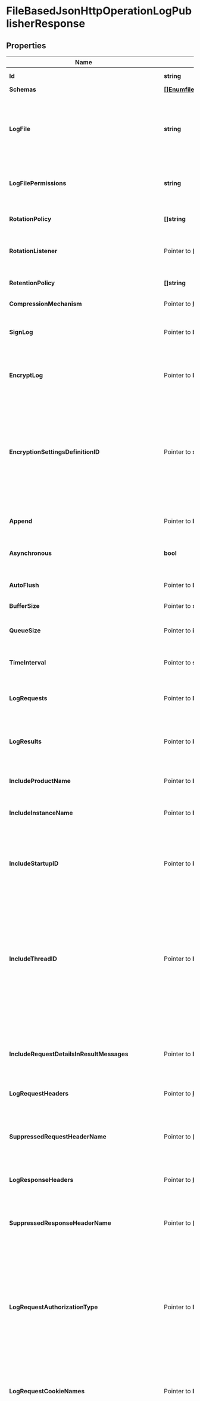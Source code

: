# FileBasedJsonHttpOperationLogPublisherResponse

## Properties

Name | Type | Description | Notes
------------ | ------------- | ------------- | -------------
**Id** | **string** | Name of the Log Publisher | 
**Schemas** | [**[]EnumfileBasedJsonHttpOperationLogPublisherSchemaUrn**](EnumfileBasedJsonHttpOperationLogPublisherSchemaUrn.md) |  | 
**LogFile** | **string** | The file name to use for the log files generated by the File Based JSON HTTP Operation Log Publisher. The path to the file can be specified either as relative to the server root or as an absolute path. | 
**LogFilePermissions** | **string** | The UNIX permissions of the log files created by this File Based JSON HTTP Operation Log Publisher. | 
**RotationPolicy** | **[]string** | The rotation policy to use for the File Based JSON HTTP Operation Log Publisher . | 
**RotationListener** | Pointer to **[]string** | A listener that should be notified whenever a log file is rotated out of service. | [optional] 
**RetentionPolicy** | **[]string** | The retention policy to use for the File Based JSON HTTP Operation Log Publisher . | 
**CompressionMechanism** | Pointer to [**EnumlogPublisherCompressionMechanismProp**](EnumlogPublisherCompressionMechanismProp.md) |  | [optional] 
**SignLog** | Pointer to **bool** | Indicates whether the log should be cryptographically signed so that the log content cannot be altered in an undetectable manner. | [optional] 
**EncryptLog** | Pointer to **bool** | Indicates whether log files should be encrypted so that their content is not available to unauthorized users. | [optional] 
**EncryptionSettingsDefinitionID** | Pointer to **string** | Specifies the ID of the encryption settings definition that should be used to encrypt the data. If this is not provided, the server&#39;s preferred encryption settings definition will be used. The \&quot;encryption-settings list\&quot; command can be used to obtain a list of the encryption settings definitions available in the server. | [optional] 
**Append** | Pointer to **bool** | Specifies whether to append to existing log files. | [optional] 
**Asynchronous** | **bool** | Indicates whether the File Based JSON HTTP Operation Log Publisher will publish records asynchronously. | 
**AutoFlush** | Pointer to **bool** | Specifies whether to flush the writer after every log record. | [optional] 
**BufferSize** | Pointer to **string** | Specifies the log file buffer size. | [optional] 
**QueueSize** | Pointer to **int32** | The maximum number of log records that can be stored in the asynchronous queue. | [optional] 
**TimeInterval** | Pointer to **string** | Specifies the interval at which to check whether the log files need to be rotated. | [optional] 
**LogRequests** | Pointer to **bool** | Indicates whether to record a log message with information about requests received from the client. | [optional] 
**LogResults** | Pointer to **bool** | Indicates whether to record a log message with information about the result of processing a requested HTTP operation. | [optional] 
**IncludeProductName** | Pointer to **bool** | Indicates whether log messages should include the product name for the Directory Server. | [optional] 
**IncludeInstanceName** | Pointer to **bool** | Indicates whether log messages should include the instance name for the Directory Server. | [optional] 
**IncludeStartupID** | Pointer to **bool** | Indicates whether log messages should include the startup ID for the Directory Server, which is a value assigned to the server instance at startup and may be used to identify when the server has been restarted. | [optional] 
**IncludeThreadID** | Pointer to **bool** | Indicates whether log messages should include the thread ID for the Directory Server in each log message. This ID can be used to correlate log messages from the same thread within a single log as well as generated by the same thread across different types of log files. More information about the thread with a specific ID can be obtained using the cn&#x3D;JVM Stack Trace,cn&#x3D;monitor entry. | [optional] 
**IncludeRequestDetailsInResultMessages** | Pointer to **bool** | Indicates whether result log messages should include all of the elements of request log messages. This may be used to record a single message per operation with details about both the request and response. | [optional] 
**LogRequestHeaders** | Pointer to [**EnumlogPublisherLogRequestHeadersProp**](EnumlogPublisherLogRequestHeadersProp.md) |  | [optional] 
**SuppressedRequestHeaderName** | Pointer to **[]string** | Specifies the case-insensitive names of request headers that should be omitted from log messages (e.g., for the purpose of brevity or security). This will only be used if the log-request-headers property has a value of true. | [optional] 
**LogResponseHeaders** | Pointer to [**EnumlogPublisherLogResponseHeadersProp**](EnumlogPublisherLogResponseHeadersProp.md) |  | [optional] 
**SuppressedResponseHeaderName** | Pointer to **[]string** | Specifies the case-insensitive names of response headers that should be omitted from log messages (e.g., for the purpose of brevity or security). This will only be used if the log-response-headers property has a value of true. | [optional] 
**LogRequestAuthorizationType** | Pointer to **bool** | Indicates whether to log the type of credentials given if an \&quot;Authorization\&quot; header was included in the request. Logging the authorization type may be useful, and is much more secure than logging the entire value of the \&quot;Authorization\&quot; header. | [optional] 
**LogRequestCookieNames** | Pointer to **bool** | Indicates whether to log the names of any cookies included in an HTTP request. Logging cookie names may be useful and is much more secure than logging the entire content of the cookies (which may include sensitive information). | [optional] 
**LogResponseCookieNames** | Pointer to **bool** | Indicates whether to log the names of any cookies set in an HTTP response. Logging cookie names may be useful and is much more secure than logging the entire content of the cookies (which may include sensitive information). | [optional] 
**LogRequestParameters** | Pointer to [**EnumlogPublisherLogRequestParametersProp**](EnumlogPublisherLogRequestParametersProp.md) |  | [optional] 
**SuppressedRequestParameterName** | Pointer to **[]string** | Specifies the case-insensitive names of request parameters that should be omitted from log messages (e.g., for the purpose of brevity or security). This will only be used if the log-request-parameters property has a value of parameter-names or parameter-names-and-values. | [optional] 
**LogRequestProtocol** | Pointer to **bool** | Indicates whether request log messages should include information about the HTTP version specified in the request. | [optional] 
**LogRedirectURI** | Pointer to **bool** | Indicates whether the redirect URI (i.e., the value of the \&quot;Location\&quot; header from responses) should be included in response log messages. | [optional] 
**WriteMultiLineMessages** | Pointer to **bool** | Indicates whether the JSON objects should use a multi-line representation (with each object field and array value on its own line) that may be easier for administrators to read, but each message will be larger (because of additional spaces and end-of-line markers), and it may be more difficult to consume and parse through some text-oriented tools. | [optional] 
**Description** | Pointer to **string** | A description for this Log Publisher | [optional] 
**Enabled** | **bool** | Indicates whether the Log Publisher is enabled for use. | 
**LoggingErrorBehavior** | Pointer to [**EnumlogPublisherLoggingErrorBehaviorProp**](EnumlogPublisherLoggingErrorBehaviorProp.md) |  | [optional] 
**Meta** | Pointer to [**MetaMeta**](MetaMeta.md) |  | [optional] 
**Urnpingidentityschemasconfigurationmessages20** | Pointer to [**MetaUrnPingidentitySchemasConfigurationMessages20**](MetaUrnPingidentitySchemasConfigurationMessages20.md) |  | [optional] 

## Methods

### NewFileBasedJsonHttpOperationLogPublisherResponse

`func NewFileBasedJsonHttpOperationLogPublisherResponse(id string, schemas []EnumfileBasedJsonHttpOperationLogPublisherSchemaUrn, logFile string, logFilePermissions string, rotationPolicy []string, retentionPolicy []string, asynchronous bool, enabled bool, ) *FileBasedJsonHttpOperationLogPublisherResponse`

NewFileBasedJsonHttpOperationLogPublisherResponse instantiates a new FileBasedJsonHttpOperationLogPublisherResponse object
This constructor will assign default values to properties that have it defined,
and makes sure properties required by API are set, but the set of arguments
will change when the set of required properties is changed

### NewFileBasedJsonHttpOperationLogPublisherResponseWithDefaults

`func NewFileBasedJsonHttpOperationLogPublisherResponseWithDefaults() *FileBasedJsonHttpOperationLogPublisherResponse`

NewFileBasedJsonHttpOperationLogPublisherResponseWithDefaults instantiates a new FileBasedJsonHttpOperationLogPublisherResponse object
This constructor will only assign default values to properties that have it defined,
but it doesn't guarantee that properties required by API are set

### GetId

`func (o *FileBasedJsonHttpOperationLogPublisherResponse) GetId() string`

GetId returns the Id field if non-nil, zero value otherwise.

### GetIdOk

`func (o *FileBasedJsonHttpOperationLogPublisherResponse) GetIdOk() (*string, bool)`

GetIdOk returns a tuple with the Id field if it's non-nil, zero value otherwise
and a boolean to check if the value has been set.

### SetId

`func (o *FileBasedJsonHttpOperationLogPublisherResponse) SetId(v string)`

SetId sets Id field to given value.


### GetSchemas

`func (o *FileBasedJsonHttpOperationLogPublisherResponse) GetSchemas() []EnumfileBasedJsonHttpOperationLogPublisherSchemaUrn`

GetSchemas returns the Schemas field if non-nil, zero value otherwise.

### GetSchemasOk

`func (o *FileBasedJsonHttpOperationLogPublisherResponse) GetSchemasOk() (*[]EnumfileBasedJsonHttpOperationLogPublisherSchemaUrn, bool)`

GetSchemasOk returns a tuple with the Schemas field if it's non-nil, zero value otherwise
and a boolean to check if the value has been set.

### SetSchemas

`func (o *FileBasedJsonHttpOperationLogPublisherResponse) SetSchemas(v []EnumfileBasedJsonHttpOperationLogPublisherSchemaUrn)`

SetSchemas sets Schemas field to given value.


### GetLogFile

`func (o *FileBasedJsonHttpOperationLogPublisherResponse) GetLogFile() string`

GetLogFile returns the LogFile field if non-nil, zero value otherwise.

### GetLogFileOk

`func (o *FileBasedJsonHttpOperationLogPublisherResponse) GetLogFileOk() (*string, bool)`

GetLogFileOk returns a tuple with the LogFile field if it's non-nil, zero value otherwise
and a boolean to check if the value has been set.

### SetLogFile

`func (o *FileBasedJsonHttpOperationLogPublisherResponse) SetLogFile(v string)`

SetLogFile sets LogFile field to given value.


### GetLogFilePermissions

`func (o *FileBasedJsonHttpOperationLogPublisherResponse) GetLogFilePermissions() string`

GetLogFilePermissions returns the LogFilePermissions field if non-nil, zero value otherwise.

### GetLogFilePermissionsOk

`func (o *FileBasedJsonHttpOperationLogPublisherResponse) GetLogFilePermissionsOk() (*string, bool)`

GetLogFilePermissionsOk returns a tuple with the LogFilePermissions field if it's non-nil, zero value otherwise
and a boolean to check if the value has been set.

### SetLogFilePermissions

`func (o *FileBasedJsonHttpOperationLogPublisherResponse) SetLogFilePermissions(v string)`

SetLogFilePermissions sets LogFilePermissions field to given value.


### GetRotationPolicy

`func (o *FileBasedJsonHttpOperationLogPublisherResponse) GetRotationPolicy() []string`

GetRotationPolicy returns the RotationPolicy field if non-nil, zero value otherwise.

### GetRotationPolicyOk

`func (o *FileBasedJsonHttpOperationLogPublisherResponse) GetRotationPolicyOk() (*[]string, bool)`

GetRotationPolicyOk returns a tuple with the RotationPolicy field if it's non-nil, zero value otherwise
and a boolean to check if the value has been set.

### SetRotationPolicy

`func (o *FileBasedJsonHttpOperationLogPublisherResponse) SetRotationPolicy(v []string)`

SetRotationPolicy sets RotationPolicy field to given value.


### GetRotationListener

`func (o *FileBasedJsonHttpOperationLogPublisherResponse) GetRotationListener() []string`

GetRotationListener returns the RotationListener field if non-nil, zero value otherwise.

### GetRotationListenerOk

`func (o *FileBasedJsonHttpOperationLogPublisherResponse) GetRotationListenerOk() (*[]string, bool)`

GetRotationListenerOk returns a tuple with the RotationListener field if it's non-nil, zero value otherwise
and a boolean to check if the value has been set.

### SetRotationListener

`func (o *FileBasedJsonHttpOperationLogPublisherResponse) SetRotationListener(v []string)`

SetRotationListener sets RotationListener field to given value.

### HasRotationListener

`func (o *FileBasedJsonHttpOperationLogPublisherResponse) HasRotationListener() bool`

HasRotationListener returns a boolean if a field has been set.

### GetRetentionPolicy

`func (o *FileBasedJsonHttpOperationLogPublisherResponse) GetRetentionPolicy() []string`

GetRetentionPolicy returns the RetentionPolicy field if non-nil, zero value otherwise.

### GetRetentionPolicyOk

`func (o *FileBasedJsonHttpOperationLogPublisherResponse) GetRetentionPolicyOk() (*[]string, bool)`

GetRetentionPolicyOk returns a tuple with the RetentionPolicy field if it's non-nil, zero value otherwise
and a boolean to check if the value has been set.

### SetRetentionPolicy

`func (o *FileBasedJsonHttpOperationLogPublisherResponse) SetRetentionPolicy(v []string)`

SetRetentionPolicy sets RetentionPolicy field to given value.


### GetCompressionMechanism

`func (o *FileBasedJsonHttpOperationLogPublisherResponse) GetCompressionMechanism() EnumlogPublisherCompressionMechanismProp`

GetCompressionMechanism returns the CompressionMechanism field if non-nil, zero value otherwise.

### GetCompressionMechanismOk

`func (o *FileBasedJsonHttpOperationLogPublisherResponse) GetCompressionMechanismOk() (*EnumlogPublisherCompressionMechanismProp, bool)`

GetCompressionMechanismOk returns a tuple with the CompressionMechanism field if it's non-nil, zero value otherwise
and a boolean to check if the value has been set.

### SetCompressionMechanism

`func (o *FileBasedJsonHttpOperationLogPublisherResponse) SetCompressionMechanism(v EnumlogPublisherCompressionMechanismProp)`

SetCompressionMechanism sets CompressionMechanism field to given value.

### HasCompressionMechanism

`func (o *FileBasedJsonHttpOperationLogPublisherResponse) HasCompressionMechanism() bool`

HasCompressionMechanism returns a boolean if a field has been set.

### GetSignLog

`func (o *FileBasedJsonHttpOperationLogPublisherResponse) GetSignLog() bool`

GetSignLog returns the SignLog field if non-nil, zero value otherwise.

### GetSignLogOk

`func (o *FileBasedJsonHttpOperationLogPublisherResponse) GetSignLogOk() (*bool, bool)`

GetSignLogOk returns a tuple with the SignLog field if it's non-nil, zero value otherwise
and a boolean to check if the value has been set.

### SetSignLog

`func (o *FileBasedJsonHttpOperationLogPublisherResponse) SetSignLog(v bool)`

SetSignLog sets SignLog field to given value.

### HasSignLog

`func (o *FileBasedJsonHttpOperationLogPublisherResponse) HasSignLog() bool`

HasSignLog returns a boolean if a field has been set.

### GetEncryptLog

`func (o *FileBasedJsonHttpOperationLogPublisherResponse) GetEncryptLog() bool`

GetEncryptLog returns the EncryptLog field if non-nil, zero value otherwise.

### GetEncryptLogOk

`func (o *FileBasedJsonHttpOperationLogPublisherResponse) GetEncryptLogOk() (*bool, bool)`

GetEncryptLogOk returns a tuple with the EncryptLog field if it's non-nil, zero value otherwise
and a boolean to check if the value has been set.

### SetEncryptLog

`func (o *FileBasedJsonHttpOperationLogPublisherResponse) SetEncryptLog(v bool)`

SetEncryptLog sets EncryptLog field to given value.

### HasEncryptLog

`func (o *FileBasedJsonHttpOperationLogPublisherResponse) HasEncryptLog() bool`

HasEncryptLog returns a boolean if a field has been set.

### GetEncryptionSettingsDefinitionID

`func (o *FileBasedJsonHttpOperationLogPublisherResponse) GetEncryptionSettingsDefinitionID() string`

GetEncryptionSettingsDefinitionID returns the EncryptionSettingsDefinitionID field if non-nil, zero value otherwise.

### GetEncryptionSettingsDefinitionIDOk

`func (o *FileBasedJsonHttpOperationLogPublisherResponse) GetEncryptionSettingsDefinitionIDOk() (*string, bool)`

GetEncryptionSettingsDefinitionIDOk returns a tuple with the EncryptionSettingsDefinitionID field if it's non-nil, zero value otherwise
and a boolean to check if the value has been set.

### SetEncryptionSettingsDefinitionID

`func (o *FileBasedJsonHttpOperationLogPublisherResponse) SetEncryptionSettingsDefinitionID(v string)`

SetEncryptionSettingsDefinitionID sets EncryptionSettingsDefinitionID field to given value.

### HasEncryptionSettingsDefinitionID

`func (o *FileBasedJsonHttpOperationLogPublisherResponse) HasEncryptionSettingsDefinitionID() bool`

HasEncryptionSettingsDefinitionID returns a boolean if a field has been set.

### GetAppend

`func (o *FileBasedJsonHttpOperationLogPublisherResponse) GetAppend() bool`

GetAppend returns the Append field if non-nil, zero value otherwise.

### GetAppendOk

`func (o *FileBasedJsonHttpOperationLogPublisherResponse) GetAppendOk() (*bool, bool)`

GetAppendOk returns a tuple with the Append field if it's non-nil, zero value otherwise
and a boolean to check if the value has been set.

### SetAppend

`func (o *FileBasedJsonHttpOperationLogPublisherResponse) SetAppend(v bool)`

SetAppend sets Append field to given value.

### HasAppend

`func (o *FileBasedJsonHttpOperationLogPublisherResponse) HasAppend() bool`

HasAppend returns a boolean if a field has been set.

### GetAsynchronous

`func (o *FileBasedJsonHttpOperationLogPublisherResponse) GetAsynchronous() bool`

GetAsynchronous returns the Asynchronous field if non-nil, zero value otherwise.

### GetAsynchronousOk

`func (o *FileBasedJsonHttpOperationLogPublisherResponse) GetAsynchronousOk() (*bool, bool)`

GetAsynchronousOk returns a tuple with the Asynchronous field if it's non-nil, zero value otherwise
and a boolean to check if the value has been set.

### SetAsynchronous

`func (o *FileBasedJsonHttpOperationLogPublisherResponse) SetAsynchronous(v bool)`

SetAsynchronous sets Asynchronous field to given value.


### GetAutoFlush

`func (o *FileBasedJsonHttpOperationLogPublisherResponse) GetAutoFlush() bool`

GetAutoFlush returns the AutoFlush field if non-nil, zero value otherwise.

### GetAutoFlushOk

`func (o *FileBasedJsonHttpOperationLogPublisherResponse) GetAutoFlushOk() (*bool, bool)`

GetAutoFlushOk returns a tuple with the AutoFlush field if it's non-nil, zero value otherwise
and a boolean to check if the value has been set.

### SetAutoFlush

`func (o *FileBasedJsonHttpOperationLogPublisherResponse) SetAutoFlush(v bool)`

SetAutoFlush sets AutoFlush field to given value.

### HasAutoFlush

`func (o *FileBasedJsonHttpOperationLogPublisherResponse) HasAutoFlush() bool`

HasAutoFlush returns a boolean if a field has been set.

### GetBufferSize

`func (o *FileBasedJsonHttpOperationLogPublisherResponse) GetBufferSize() string`

GetBufferSize returns the BufferSize field if non-nil, zero value otherwise.

### GetBufferSizeOk

`func (o *FileBasedJsonHttpOperationLogPublisherResponse) GetBufferSizeOk() (*string, bool)`

GetBufferSizeOk returns a tuple with the BufferSize field if it's non-nil, zero value otherwise
and a boolean to check if the value has been set.

### SetBufferSize

`func (o *FileBasedJsonHttpOperationLogPublisherResponse) SetBufferSize(v string)`

SetBufferSize sets BufferSize field to given value.

### HasBufferSize

`func (o *FileBasedJsonHttpOperationLogPublisherResponse) HasBufferSize() bool`

HasBufferSize returns a boolean if a field has been set.

### GetQueueSize

`func (o *FileBasedJsonHttpOperationLogPublisherResponse) GetQueueSize() int32`

GetQueueSize returns the QueueSize field if non-nil, zero value otherwise.

### GetQueueSizeOk

`func (o *FileBasedJsonHttpOperationLogPublisherResponse) GetQueueSizeOk() (*int32, bool)`

GetQueueSizeOk returns a tuple with the QueueSize field if it's non-nil, zero value otherwise
and a boolean to check if the value has been set.

### SetQueueSize

`func (o *FileBasedJsonHttpOperationLogPublisherResponse) SetQueueSize(v int32)`

SetQueueSize sets QueueSize field to given value.

### HasQueueSize

`func (o *FileBasedJsonHttpOperationLogPublisherResponse) HasQueueSize() bool`

HasQueueSize returns a boolean if a field has been set.

### GetTimeInterval

`func (o *FileBasedJsonHttpOperationLogPublisherResponse) GetTimeInterval() string`

GetTimeInterval returns the TimeInterval field if non-nil, zero value otherwise.

### GetTimeIntervalOk

`func (o *FileBasedJsonHttpOperationLogPublisherResponse) GetTimeIntervalOk() (*string, bool)`

GetTimeIntervalOk returns a tuple with the TimeInterval field if it's non-nil, zero value otherwise
and a boolean to check if the value has been set.

### SetTimeInterval

`func (o *FileBasedJsonHttpOperationLogPublisherResponse) SetTimeInterval(v string)`

SetTimeInterval sets TimeInterval field to given value.

### HasTimeInterval

`func (o *FileBasedJsonHttpOperationLogPublisherResponse) HasTimeInterval() bool`

HasTimeInterval returns a boolean if a field has been set.

### GetLogRequests

`func (o *FileBasedJsonHttpOperationLogPublisherResponse) GetLogRequests() bool`

GetLogRequests returns the LogRequests field if non-nil, zero value otherwise.

### GetLogRequestsOk

`func (o *FileBasedJsonHttpOperationLogPublisherResponse) GetLogRequestsOk() (*bool, bool)`

GetLogRequestsOk returns a tuple with the LogRequests field if it's non-nil, zero value otherwise
and a boolean to check if the value has been set.

### SetLogRequests

`func (o *FileBasedJsonHttpOperationLogPublisherResponse) SetLogRequests(v bool)`

SetLogRequests sets LogRequests field to given value.

### HasLogRequests

`func (o *FileBasedJsonHttpOperationLogPublisherResponse) HasLogRequests() bool`

HasLogRequests returns a boolean if a field has been set.

### GetLogResults

`func (o *FileBasedJsonHttpOperationLogPublisherResponse) GetLogResults() bool`

GetLogResults returns the LogResults field if non-nil, zero value otherwise.

### GetLogResultsOk

`func (o *FileBasedJsonHttpOperationLogPublisherResponse) GetLogResultsOk() (*bool, bool)`

GetLogResultsOk returns a tuple with the LogResults field if it's non-nil, zero value otherwise
and a boolean to check if the value has been set.

### SetLogResults

`func (o *FileBasedJsonHttpOperationLogPublisherResponse) SetLogResults(v bool)`

SetLogResults sets LogResults field to given value.

### HasLogResults

`func (o *FileBasedJsonHttpOperationLogPublisherResponse) HasLogResults() bool`

HasLogResults returns a boolean if a field has been set.

### GetIncludeProductName

`func (o *FileBasedJsonHttpOperationLogPublisherResponse) GetIncludeProductName() bool`

GetIncludeProductName returns the IncludeProductName field if non-nil, zero value otherwise.

### GetIncludeProductNameOk

`func (o *FileBasedJsonHttpOperationLogPublisherResponse) GetIncludeProductNameOk() (*bool, bool)`

GetIncludeProductNameOk returns a tuple with the IncludeProductName field if it's non-nil, zero value otherwise
and a boolean to check if the value has been set.

### SetIncludeProductName

`func (o *FileBasedJsonHttpOperationLogPublisherResponse) SetIncludeProductName(v bool)`

SetIncludeProductName sets IncludeProductName field to given value.

### HasIncludeProductName

`func (o *FileBasedJsonHttpOperationLogPublisherResponse) HasIncludeProductName() bool`

HasIncludeProductName returns a boolean if a field has been set.

### GetIncludeInstanceName

`func (o *FileBasedJsonHttpOperationLogPublisherResponse) GetIncludeInstanceName() bool`

GetIncludeInstanceName returns the IncludeInstanceName field if non-nil, zero value otherwise.

### GetIncludeInstanceNameOk

`func (o *FileBasedJsonHttpOperationLogPublisherResponse) GetIncludeInstanceNameOk() (*bool, bool)`

GetIncludeInstanceNameOk returns a tuple with the IncludeInstanceName field if it's non-nil, zero value otherwise
and a boolean to check if the value has been set.

### SetIncludeInstanceName

`func (o *FileBasedJsonHttpOperationLogPublisherResponse) SetIncludeInstanceName(v bool)`

SetIncludeInstanceName sets IncludeInstanceName field to given value.

### HasIncludeInstanceName

`func (o *FileBasedJsonHttpOperationLogPublisherResponse) HasIncludeInstanceName() bool`

HasIncludeInstanceName returns a boolean if a field has been set.

### GetIncludeStartupID

`func (o *FileBasedJsonHttpOperationLogPublisherResponse) GetIncludeStartupID() bool`

GetIncludeStartupID returns the IncludeStartupID field if non-nil, zero value otherwise.

### GetIncludeStartupIDOk

`func (o *FileBasedJsonHttpOperationLogPublisherResponse) GetIncludeStartupIDOk() (*bool, bool)`

GetIncludeStartupIDOk returns a tuple with the IncludeStartupID field if it's non-nil, zero value otherwise
and a boolean to check if the value has been set.

### SetIncludeStartupID

`func (o *FileBasedJsonHttpOperationLogPublisherResponse) SetIncludeStartupID(v bool)`

SetIncludeStartupID sets IncludeStartupID field to given value.

### HasIncludeStartupID

`func (o *FileBasedJsonHttpOperationLogPublisherResponse) HasIncludeStartupID() bool`

HasIncludeStartupID returns a boolean if a field has been set.

### GetIncludeThreadID

`func (o *FileBasedJsonHttpOperationLogPublisherResponse) GetIncludeThreadID() bool`

GetIncludeThreadID returns the IncludeThreadID field if non-nil, zero value otherwise.

### GetIncludeThreadIDOk

`func (o *FileBasedJsonHttpOperationLogPublisherResponse) GetIncludeThreadIDOk() (*bool, bool)`

GetIncludeThreadIDOk returns a tuple with the IncludeThreadID field if it's non-nil, zero value otherwise
and a boolean to check if the value has been set.

### SetIncludeThreadID

`func (o *FileBasedJsonHttpOperationLogPublisherResponse) SetIncludeThreadID(v bool)`

SetIncludeThreadID sets IncludeThreadID field to given value.

### HasIncludeThreadID

`func (o *FileBasedJsonHttpOperationLogPublisherResponse) HasIncludeThreadID() bool`

HasIncludeThreadID returns a boolean if a field has been set.

### GetIncludeRequestDetailsInResultMessages

`func (o *FileBasedJsonHttpOperationLogPublisherResponse) GetIncludeRequestDetailsInResultMessages() bool`

GetIncludeRequestDetailsInResultMessages returns the IncludeRequestDetailsInResultMessages field if non-nil, zero value otherwise.

### GetIncludeRequestDetailsInResultMessagesOk

`func (o *FileBasedJsonHttpOperationLogPublisherResponse) GetIncludeRequestDetailsInResultMessagesOk() (*bool, bool)`

GetIncludeRequestDetailsInResultMessagesOk returns a tuple with the IncludeRequestDetailsInResultMessages field if it's non-nil, zero value otherwise
and a boolean to check if the value has been set.

### SetIncludeRequestDetailsInResultMessages

`func (o *FileBasedJsonHttpOperationLogPublisherResponse) SetIncludeRequestDetailsInResultMessages(v bool)`

SetIncludeRequestDetailsInResultMessages sets IncludeRequestDetailsInResultMessages field to given value.

### HasIncludeRequestDetailsInResultMessages

`func (o *FileBasedJsonHttpOperationLogPublisherResponse) HasIncludeRequestDetailsInResultMessages() bool`

HasIncludeRequestDetailsInResultMessages returns a boolean if a field has been set.

### GetLogRequestHeaders

`func (o *FileBasedJsonHttpOperationLogPublisherResponse) GetLogRequestHeaders() EnumlogPublisherLogRequestHeadersProp`

GetLogRequestHeaders returns the LogRequestHeaders field if non-nil, zero value otherwise.

### GetLogRequestHeadersOk

`func (o *FileBasedJsonHttpOperationLogPublisherResponse) GetLogRequestHeadersOk() (*EnumlogPublisherLogRequestHeadersProp, bool)`

GetLogRequestHeadersOk returns a tuple with the LogRequestHeaders field if it's non-nil, zero value otherwise
and a boolean to check if the value has been set.

### SetLogRequestHeaders

`func (o *FileBasedJsonHttpOperationLogPublisherResponse) SetLogRequestHeaders(v EnumlogPublisherLogRequestHeadersProp)`

SetLogRequestHeaders sets LogRequestHeaders field to given value.

### HasLogRequestHeaders

`func (o *FileBasedJsonHttpOperationLogPublisherResponse) HasLogRequestHeaders() bool`

HasLogRequestHeaders returns a boolean if a field has been set.

### GetSuppressedRequestHeaderName

`func (o *FileBasedJsonHttpOperationLogPublisherResponse) GetSuppressedRequestHeaderName() []string`

GetSuppressedRequestHeaderName returns the SuppressedRequestHeaderName field if non-nil, zero value otherwise.

### GetSuppressedRequestHeaderNameOk

`func (o *FileBasedJsonHttpOperationLogPublisherResponse) GetSuppressedRequestHeaderNameOk() (*[]string, bool)`

GetSuppressedRequestHeaderNameOk returns a tuple with the SuppressedRequestHeaderName field if it's non-nil, zero value otherwise
and a boolean to check if the value has been set.

### SetSuppressedRequestHeaderName

`func (o *FileBasedJsonHttpOperationLogPublisherResponse) SetSuppressedRequestHeaderName(v []string)`

SetSuppressedRequestHeaderName sets SuppressedRequestHeaderName field to given value.

### HasSuppressedRequestHeaderName

`func (o *FileBasedJsonHttpOperationLogPublisherResponse) HasSuppressedRequestHeaderName() bool`

HasSuppressedRequestHeaderName returns a boolean if a field has been set.

### GetLogResponseHeaders

`func (o *FileBasedJsonHttpOperationLogPublisherResponse) GetLogResponseHeaders() EnumlogPublisherLogResponseHeadersProp`

GetLogResponseHeaders returns the LogResponseHeaders field if non-nil, zero value otherwise.

### GetLogResponseHeadersOk

`func (o *FileBasedJsonHttpOperationLogPublisherResponse) GetLogResponseHeadersOk() (*EnumlogPublisherLogResponseHeadersProp, bool)`

GetLogResponseHeadersOk returns a tuple with the LogResponseHeaders field if it's non-nil, zero value otherwise
and a boolean to check if the value has been set.

### SetLogResponseHeaders

`func (o *FileBasedJsonHttpOperationLogPublisherResponse) SetLogResponseHeaders(v EnumlogPublisherLogResponseHeadersProp)`

SetLogResponseHeaders sets LogResponseHeaders field to given value.

### HasLogResponseHeaders

`func (o *FileBasedJsonHttpOperationLogPublisherResponse) HasLogResponseHeaders() bool`

HasLogResponseHeaders returns a boolean if a field has been set.

### GetSuppressedResponseHeaderName

`func (o *FileBasedJsonHttpOperationLogPublisherResponse) GetSuppressedResponseHeaderName() []string`

GetSuppressedResponseHeaderName returns the SuppressedResponseHeaderName field if non-nil, zero value otherwise.

### GetSuppressedResponseHeaderNameOk

`func (o *FileBasedJsonHttpOperationLogPublisherResponse) GetSuppressedResponseHeaderNameOk() (*[]string, bool)`

GetSuppressedResponseHeaderNameOk returns a tuple with the SuppressedResponseHeaderName field if it's non-nil, zero value otherwise
and a boolean to check if the value has been set.

### SetSuppressedResponseHeaderName

`func (o *FileBasedJsonHttpOperationLogPublisherResponse) SetSuppressedResponseHeaderName(v []string)`

SetSuppressedResponseHeaderName sets SuppressedResponseHeaderName field to given value.

### HasSuppressedResponseHeaderName

`func (o *FileBasedJsonHttpOperationLogPublisherResponse) HasSuppressedResponseHeaderName() bool`

HasSuppressedResponseHeaderName returns a boolean if a field has been set.

### GetLogRequestAuthorizationType

`func (o *FileBasedJsonHttpOperationLogPublisherResponse) GetLogRequestAuthorizationType() bool`

GetLogRequestAuthorizationType returns the LogRequestAuthorizationType field if non-nil, zero value otherwise.

### GetLogRequestAuthorizationTypeOk

`func (o *FileBasedJsonHttpOperationLogPublisherResponse) GetLogRequestAuthorizationTypeOk() (*bool, bool)`

GetLogRequestAuthorizationTypeOk returns a tuple with the LogRequestAuthorizationType field if it's non-nil, zero value otherwise
and a boolean to check if the value has been set.

### SetLogRequestAuthorizationType

`func (o *FileBasedJsonHttpOperationLogPublisherResponse) SetLogRequestAuthorizationType(v bool)`

SetLogRequestAuthorizationType sets LogRequestAuthorizationType field to given value.

### HasLogRequestAuthorizationType

`func (o *FileBasedJsonHttpOperationLogPublisherResponse) HasLogRequestAuthorizationType() bool`

HasLogRequestAuthorizationType returns a boolean if a field has been set.

### GetLogRequestCookieNames

`func (o *FileBasedJsonHttpOperationLogPublisherResponse) GetLogRequestCookieNames() bool`

GetLogRequestCookieNames returns the LogRequestCookieNames field if non-nil, zero value otherwise.

### GetLogRequestCookieNamesOk

`func (o *FileBasedJsonHttpOperationLogPublisherResponse) GetLogRequestCookieNamesOk() (*bool, bool)`

GetLogRequestCookieNamesOk returns a tuple with the LogRequestCookieNames field if it's non-nil, zero value otherwise
and a boolean to check if the value has been set.

### SetLogRequestCookieNames

`func (o *FileBasedJsonHttpOperationLogPublisherResponse) SetLogRequestCookieNames(v bool)`

SetLogRequestCookieNames sets LogRequestCookieNames field to given value.

### HasLogRequestCookieNames

`func (o *FileBasedJsonHttpOperationLogPublisherResponse) HasLogRequestCookieNames() bool`

HasLogRequestCookieNames returns a boolean if a field has been set.

### GetLogResponseCookieNames

`func (o *FileBasedJsonHttpOperationLogPublisherResponse) GetLogResponseCookieNames() bool`

GetLogResponseCookieNames returns the LogResponseCookieNames field if non-nil, zero value otherwise.

### GetLogResponseCookieNamesOk

`func (o *FileBasedJsonHttpOperationLogPublisherResponse) GetLogResponseCookieNamesOk() (*bool, bool)`

GetLogResponseCookieNamesOk returns a tuple with the LogResponseCookieNames field if it's non-nil, zero value otherwise
and a boolean to check if the value has been set.

### SetLogResponseCookieNames

`func (o *FileBasedJsonHttpOperationLogPublisherResponse) SetLogResponseCookieNames(v bool)`

SetLogResponseCookieNames sets LogResponseCookieNames field to given value.

### HasLogResponseCookieNames

`func (o *FileBasedJsonHttpOperationLogPublisherResponse) HasLogResponseCookieNames() bool`

HasLogResponseCookieNames returns a boolean if a field has been set.

### GetLogRequestParameters

`func (o *FileBasedJsonHttpOperationLogPublisherResponse) GetLogRequestParameters() EnumlogPublisherLogRequestParametersProp`

GetLogRequestParameters returns the LogRequestParameters field if non-nil, zero value otherwise.

### GetLogRequestParametersOk

`func (o *FileBasedJsonHttpOperationLogPublisherResponse) GetLogRequestParametersOk() (*EnumlogPublisherLogRequestParametersProp, bool)`

GetLogRequestParametersOk returns a tuple with the LogRequestParameters field if it's non-nil, zero value otherwise
and a boolean to check if the value has been set.

### SetLogRequestParameters

`func (o *FileBasedJsonHttpOperationLogPublisherResponse) SetLogRequestParameters(v EnumlogPublisherLogRequestParametersProp)`

SetLogRequestParameters sets LogRequestParameters field to given value.

### HasLogRequestParameters

`func (o *FileBasedJsonHttpOperationLogPublisherResponse) HasLogRequestParameters() bool`

HasLogRequestParameters returns a boolean if a field has been set.

### GetSuppressedRequestParameterName

`func (o *FileBasedJsonHttpOperationLogPublisherResponse) GetSuppressedRequestParameterName() []string`

GetSuppressedRequestParameterName returns the SuppressedRequestParameterName field if non-nil, zero value otherwise.

### GetSuppressedRequestParameterNameOk

`func (o *FileBasedJsonHttpOperationLogPublisherResponse) GetSuppressedRequestParameterNameOk() (*[]string, bool)`

GetSuppressedRequestParameterNameOk returns a tuple with the SuppressedRequestParameterName field if it's non-nil, zero value otherwise
and a boolean to check if the value has been set.

### SetSuppressedRequestParameterName

`func (o *FileBasedJsonHttpOperationLogPublisherResponse) SetSuppressedRequestParameterName(v []string)`

SetSuppressedRequestParameterName sets SuppressedRequestParameterName field to given value.

### HasSuppressedRequestParameterName

`func (o *FileBasedJsonHttpOperationLogPublisherResponse) HasSuppressedRequestParameterName() bool`

HasSuppressedRequestParameterName returns a boolean if a field has been set.

### GetLogRequestProtocol

`func (o *FileBasedJsonHttpOperationLogPublisherResponse) GetLogRequestProtocol() bool`

GetLogRequestProtocol returns the LogRequestProtocol field if non-nil, zero value otherwise.

### GetLogRequestProtocolOk

`func (o *FileBasedJsonHttpOperationLogPublisherResponse) GetLogRequestProtocolOk() (*bool, bool)`

GetLogRequestProtocolOk returns a tuple with the LogRequestProtocol field if it's non-nil, zero value otherwise
and a boolean to check if the value has been set.

### SetLogRequestProtocol

`func (o *FileBasedJsonHttpOperationLogPublisherResponse) SetLogRequestProtocol(v bool)`

SetLogRequestProtocol sets LogRequestProtocol field to given value.

### HasLogRequestProtocol

`func (o *FileBasedJsonHttpOperationLogPublisherResponse) HasLogRequestProtocol() bool`

HasLogRequestProtocol returns a boolean if a field has been set.

### GetLogRedirectURI

`func (o *FileBasedJsonHttpOperationLogPublisherResponse) GetLogRedirectURI() bool`

GetLogRedirectURI returns the LogRedirectURI field if non-nil, zero value otherwise.

### GetLogRedirectURIOk

`func (o *FileBasedJsonHttpOperationLogPublisherResponse) GetLogRedirectURIOk() (*bool, bool)`

GetLogRedirectURIOk returns a tuple with the LogRedirectURI field if it's non-nil, zero value otherwise
and a boolean to check if the value has been set.

### SetLogRedirectURI

`func (o *FileBasedJsonHttpOperationLogPublisherResponse) SetLogRedirectURI(v bool)`

SetLogRedirectURI sets LogRedirectURI field to given value.

### HasLogRedirectURI

`func (o *FileBasedJsonHttpOperationLogPublisherResponse) HasLogRedirectURI() bool`

HasLogRedirectURI returns a boolean if a field has been set.

### GetWriteMultiLineMessages

`func (o *FileBasedJsonHttpOperationLogPublisherResponse) GetWriteMultiLineMessages() bool`

GetWriteMultiLineMessages returns the WriteMultiLineMessages field if non-nil, zero value otherwise.

### GetWriteMultiLineMessagesOk

`func (o *FileBasedJsonHttpOperationLogPublisherResponse) GetWriteMultiLineMessagesOk() (*bool, bool)`

GetWriteMultiLineMessagesOk returns a tuple with the WriteMultiLineMessages field if it's non-nil, zero value otherwise
and a boolean to check if the value has been set.

### SetWriteMultiLineMessages

`func (o *FileBasedJsonHttpOperationLogPublisherResponse) SetWriteMultiLineMessages(v bool)`

SetWriteMultiLineMessages sets WriteMultiLineMessages field to given value.

### HasWriteMultiLineMessages

`func (o *FileBasedJsonHttpOperationLogPublisherResponse) HasWriteMultiLineMessages() bool`

HasWriteMultiLineMessages returns a boolean if a field has been set.

### GetDescription

`func (o *FileBasedJsonHttpOperationLogPublisherResponse) GetDescription() string`

GetDescription returns the Description field if non-nil, zero value otherwise.

### GetDescriptionOk

`func (o *FileBasedJsonHttpOperationLogPublisherResponse) GetDescriptionOk() (*string, bool)`

GetDescriptionOk returns a tuple with the Description field if it's non-nil, zero value otherwise
and a boolean to check if the value has been set.

### SetDescription

`func (o *FileBasedJsonHttpOperationLogPublisherResponse) SetDescription(v string)`

SetDescription sets Description field to given value.

### HasDescription

`func (o *FileBasedJsonHttpOperationLogPublisherResponse) HasDescription() bool`

HasDescription returns a boolean if a field has been set.

### GetEnabled

`func (o *FileBasedJsonHttpOperationLogPublisherResponse) GetEnabled() bool`

GetEnabled returns the Enabled field if non-nil, zero value otherwise.

### GetEnabledOk

`func (o *FileBasedJsonHttpOperationLogPublisherResponse) GetEnabledOk() (*bool, bool)`

GetEnabledOk returns a tuple with the Enabled field if it's non-nil, zero value otherwise
and a boolean to check if the value has been set.

### SetEnabled

`func (o *FileBasedJsonHttpOperationLogPublisherResponse) SetEnabled(v bool)`

SetEnabled sets Enabled field to given value.


### GetLoggingErrorBehavior

`func (o *FileBasedJsonHttpOperationLogPublisherResponse) GetLoggingErrorBehavior() EnumlogPublisherLoggingErrorBehaviorProp`

GetLoggingErrorBehavior returns the LoggingErrorBehavior field if non-nil, zero value otherwise.

### GetLoggingErrorBehaviorOk

`func (o *FileBasedJsonHttpOperationLogPublisherResponse) GetLoggingErrorBehaviorOk() (*EnumlogPublisherLoggingErrorBehaviorProp, bool)`

GetLoggingErrorBehaviorOk returns a tuple with the LoggingErrorBehavior field if it's non-nil, zero value otherwise
and a boolean to check if the value has been set.

### SetLoggingErrorBehavior

`func (o *FileBasedJsonHttpOperationLogPublisherResponse) SetLoggingErrorBehavior(v EnumlogPublisherLoggingErrorBehaviorProp)`

SetLoggingErrorBehavior sets LoggingErrorBehavior field to given value.

### HasLoggingErrorBehavior

`func (o *FileBasedJsonHttpOperationLogPublisherResponse) HasLoggingErrorBehavior() bool`

HasLoggingErrorBehavior returns a boolean if a field has been set.

### GetMeta

`func (o *FileBasedJsonHttpOperationLogPublisherResponse) GetMeta() MetaMeta`

GetMeta returns the Meta field if non-nil, zero value otherwise.

### GetMetaOk

`func (o *FileBasedJsonHttpOperationLogPublisherResponse) GetMetaOk() (*MetaMeta, bool)`

GetMetaOk returns a tuple with the Meta field if it's non-nil, zero value otherwise
and a boolean to check if the value has been set.

### SetMeta

`func (o *FileBasedJsonHttpOperationLogPublisherResponse) SetMeta(v MetaMeta)`

SetMeta sets Meta field to given value.

### HasMeta

`func (o *FileBasedJsonHttpOperationLogPublisherResponse) HasMeta() bool`

HasMeta returns a boolean if a field has been set.

### GetUrnpingidentityschemasconfigurationmessages20

`func (o *FileBasedJsonHttpOperationLogPublisherResponse) GetUrnpingidentityschemasconfigurationmessages20() MetaUrnPingidentitySchemasConfigurationMessages20`

GetUrnpingidentityschemasconfigurationmessages20 returns the Urnpingidentityschemasconfigurationmessages20 field if non-nil, zero value otherwise.

### GetUrnpingidentityschemasconfigurationmessages20Ok

`func (o *FileBasedJsonHttpOperationLogPublisherResponse) GetUrnpingidentityschemasconfigurationmessages20Ok() (*MetaUrnPingidentitySchemasConfigurationMessages20, bool)`

GetUrnpingidentityschemasconfigurationmessages20Ok returns a tuple with the Urnpingidentityschemasconfigurationmessages20 field if it's non-nil, zero value otherwise
and a boolean to check if the value has been set.

### SetUrnpingidentityschemasconfigurationmessages20

`func (o *FileBasedJsonHttpOperationLogPublisherResponse) SetUrnpingidentityschemasconfigurationmessages20(v MetaUrnPingidentitySchemasConfigurationMessages20)`

SetUrnpingidentityschemasconfigurationmessages20 sets Urnpingidentityschemasconfigurationmessages20 field to given value.

### HasUrnpingidentityschemasconfigurationmessages20

`func (o *FileBasedJsonHttpOperationLogPublisherResponse) HasUrnpingidentityschemasconfigurationmessages20() bool`

HasUrnpingidentityschemasconfigurationmessages20 returns a boolean if a field has been set.


[[Back to Model list]](../README.md#documentation-for-models) [[Back to API list]](../README.md#documentation-for-api-endpoints) [[Back to README]](../README.md)


